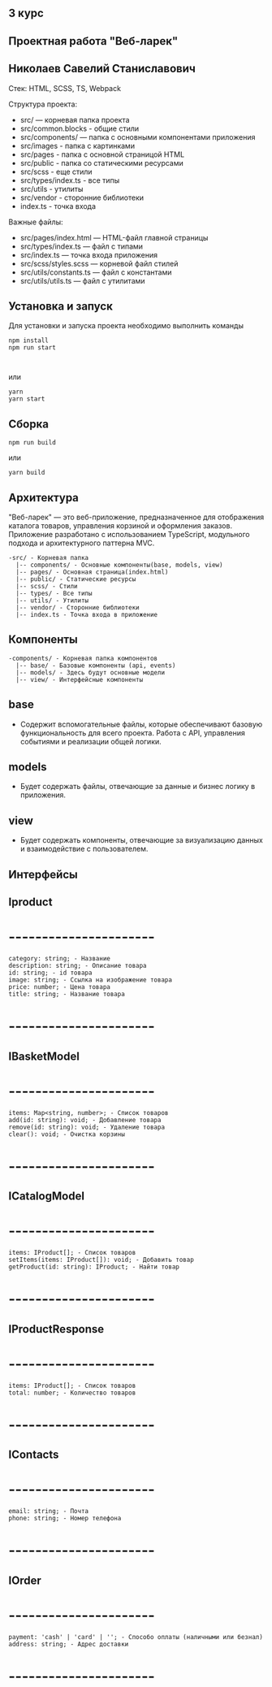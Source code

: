 ## 3 курс

## Проектная работа "Веб-ларек"

## Николаев Савелий Станиславович


Стек: HTML, SCSS, TS, Webpack


Структура проекта:

- src/ — корневая папка проекта
- src/common.blocks - общие стили 
- src/components/ — папка c основными компонентами приложения
- src/images - папка с картинками
- src/pages - папка с основной страницой HTML
- src/public - папка со статическими ресурсами
- src/scss - еще стили
- src/types/index.ts - все типы
- src/utils - утилиты
- src/vendor - сторонние библиотеки
- index.ts - точка входа

Важные файлы:
- src/pages/index.html — HTML-файл главной страницы
- src/types/index.ts — файл с типами
- src/index.ts — точка входа приложения
- src/scss/styles.scss — корневой файл стилей
- src/utils/constants.ts — файл с константами
- src/utils/utils.ts — файл с утилитами

## Установка и запуск
Для установки и запуска проекта необходимо выполнить команды

```
npm install
npm run start

 

```

или

```
yarn
yarn start
```
## Сборка

```
npm run build
```

или

```
yarn build
```

## Архитектура

"Веб-ларек" — это веб-приложение, предназначенное для отображения каталога товаров, управления корзиной и оформления заказов. Приложение разработано с использованием TypeScript, модульного подхода и архитектурного паттерна MVC.

```
-src/ - Корневая папка
  |-- components/ - Основные компоненты(base, models, view)
  |-- pages/ - Основная страница(index.html)
  |-- public/ - Статические ресурсы
  |-- scss/ - Стили
  |-- types/ - Все типы
  |-- utils/ - Утилиты
  |-- vendor/ - Сторонние библиотеки
  |-- index.ts - Точка входа в приложение
```

## Компоненты 

```
-components/ - Корневая папка компонентов
  |-- base/ - Базовые компоненты (api, events)
  |-- models/ - Здесь будут основные модели
  |-- view/ - Интерфейсные компоненты
```

## base 
- Cодержит вспомогательные файлы, которые обеспечивают базовую функциональность для всего проекта. Работа с API, управления событиями и реализации общей логики.

## models

- Будет содержать файлы, отвечающие за данные и бизнес логику в приложения.

## view

- Будет содержать компоненты, отвечающие за визуализацию данных и взаимодействие с пользователем. 


## Интерфейсы

## Iproduct

# ----------------------

```
category: string; - Название
description: string; - Описание товара
id: string; - id товара
image: string; - Ссылка на изображение товара
price: number; - Цена товара
title: string; - Название товара
```
# ----------------------

## IBasketModel

# ----------------------

```
items: Map<string, number>; - Список товаров
add(id: string): void; - Добавление товара
remove(id: string): void; - Удаление товара
clear(): void; - Очистка корзины
```
# ----------------------

## ICatalogModel

# ----------------------

```
items: IProduct[]; - Список товаров
setItems(items: IProduct[]): void; - Добавить товар
getProduct(id: string): IProduct; - Найти товар
```
# ----------------------

## IProductResponse

# ----------------------

```
items: IProduct[]; - Список товаров
total: number; - Количество товаров
```
# ----------------------

## IContacts

# ----------------------

```
email: string; - Почта
phone: string; - Номер телефона
```
# ----------------------

## IOrder

# ----------------------

```
payment: 'cash' | 'card' | ''; - Способо оплаты (наличными или безнал)
address: string; - Адрес доставки
```
# ----------------------

